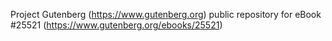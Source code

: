 Project Gutenberg (https://www.gutenberg.org) public repository for eBook #25521 (https://www.gutenberg.org/ebooks/25521)

